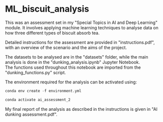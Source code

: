 # ML_biscuit_analysis

This was an assessment set in my "Special Topics in AI and Deep Learning" module. It involves applying machine learning techniques to analyse  data on how three different types of biscuit absorb tea.

Detailed instructions for the assessment are provided in "instructions.pdf", with an overview of the scenario and the aims of the project. 

The datasets to be analysed are in the "datasets" folder, while the main analysis is done in the "dunking_analysis.ipynb" Jupyter Notebook.  
The functions used throughout this notebook are imported from the "dunking_functions.py" script.

The environment required for the analysis can be activated using:

```python
conda env create -f environment.yml

conda activate ai_assessment_2
```

My final report of the analysis as described in the instructions is given in "AI dunking assessment.pdf".
